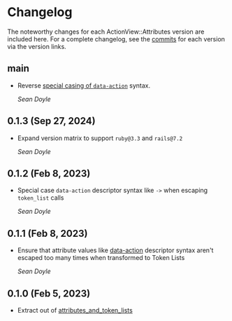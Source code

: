 # Changelog

The noteworthy changes for each ActionView::Attributes version are included
here. For a complete changelog, see the [commits][] for each version via the
version links.

[commits]: https://github.com/seanpdoyle/action_view-attributes

## main

*   Reverse [special casing of `data-action`](#012-feb-8-2023) syntax.

    *Sean Doyle*

## 0.1.3 (Sep 27, 2024)

*   Expand version matrix to support `ruby@3.3` and `rails@7.2`

    *Sean Doyle*

## 0.1.2 (Feb 8, 2023)

*   Special case `data-action` descriptor syntax like `->` when escaping
    `token_list` calls

    *Sean Doyle*

## 0.1.1 (Feb 8, 2023)

*   Ensure that attribute values like [data-action](https://stimulus.hotwired.dev/reference/actions)
    descriptor syntax aren't escaped too many times when transformed to Token Lists

    *Sean Doyle*

## 0.1.0 (Feb 5, 2023)

*   Extract out of [attributes_and_token_lists](https://github.com/seanpdoyle/attributes_and_token_lists)
